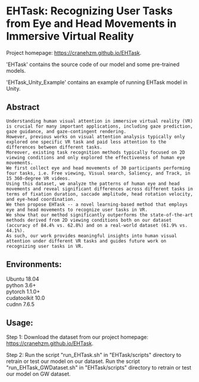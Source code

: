 # EHTask: Recognizing User Tasks from Eye and Head Movements in Immersive Virtual Reality
Project homepage: https://cranehzm.github.io/EHTask.


'EHTask' contains the source code of our model and some pre-trained models.


'EHTask_Unity_Example' contains an example of running EHTask model in Unity.


## Abstract
```
Understanding human visual attention in immersive virtual reality (VR) is crucial for many important applications, including gaze prediction, gaze guidance, and gaze-contingent rendering. 
However, previous works on visual attention analysis typically only explored one specific VR task and paid less attention to the differences between different tasks. 
Moreover, existing task recognition methods typically focused on 2D viewing conditions and only explored the effectiveness of human eye movements. 
We first collect eye and head movements of 30 participants performing four tasks, i.e. Free viewing, Visual search, Saliency, and Track, in 15 360-degree VR videos. 
Using this dataset, we analyze the patterns of human eye and head movements and reveal significant differences across different tasks in terms of fixation duration, saccade amplitude, head rotation velocity, and eye-head coordination. 
We then propose EHTask -- a novel learning-based method that employs eye and head movements to recognize user tasks in VR. 
We show that our method significantly outperforms the state-of-the-art methods derived from 2D viewing conditions both on our dataset (accuracy of 84.4% vs. 62.8%) and on a real-world dataset (61.9% vs. 44.1%). 
As such, our work provides meaningful insights into human visual attention under different VR tasks and guides future work on recognizing user tasks in VR.
```	


## Environments:
Ubuntu 18.04  
python 3.6+  
pytorch 1.1.0+  
cudatoolkit 10.0  
cudnn 7.6.5  


## Usage:
Step 1: Download the dataset from our project homepage: https://cranehzm.github.io/EHTask.

Step 2: Run the script "run_EHTask.sh" in "EHTask/scripts" directory to retrain or test our model on our dataset.
		Run the script "run_EHTask_GWDataset.sh" in "EHTask/scripts" directory to retrain or test our model on GW dataset.

